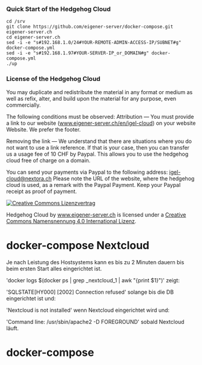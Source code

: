 ### Quick Start of the Hedgehog Cloud
```
cd /srv
git clone https://github.com/eigener-server/docker-compose.git eigener-server.ch
cd eigener-server.ch
sed -i -e "s#192.168.1.0/24#YOUR-REMOTE-ADMIN-ACCESS-IP/SUBNET#g" docker-compose.yml
sed -i -e "s#192.168.1.97#YOUR-SERVER-IP_or_DOMAIN#g" docker-compose.yml
./up
```

### License of the Hedgehog Cloud

You may duplicate and redistribute the material in any format or medium as well as refix, alter, and build
upon the material for any purpose, even commercially.


The following conditions must be observed:
Attribution — You must provide a link to our website (www.eigener-server.ch/en/igel-cloud) on your website
Website. We prefer the footer.

Removing the link — We understand that there are situations where you do not want to use a link reference.
If that is your case, then you can transfer us a usage fee of 10 CHF by Paypal. This allows you to use the
hedgehog cloud free of charge on a domain.

You can send your payments via Paypal to the following address: igel-cloud@nextora.ch
Please note the URL of the website, where the hedgehog cloud is used, as a remark with the Paypal Payment.
Keep your Paypal receipt as proof of payment.

<a rel="license" href="http://creativecommons.org/licenses/by/4.0/">
<img alt="Creative Commons Lizenzvertrag" style="border-width:0" src="https://i.creativecommons.org/l/by/4.0/80x15.png" />
</a>

Hedgehog Cloud by <a rel="license" href="https://www.eigener-server.ch/en/igel-cloud">www.eigener-server.ch</a> is licensed under a <a rel="license" href="http://creativecommons.org/licenses/by/4.0/">Creative Commons Namensnennung 4.0 International Lizenz</a>.



# docker-compose Nextcloud

Je nach Leistung des Hostsystems kann es bis zu 2 Minuten dauern bis beim ersten Start alles eingerichtet ist.

'docker logs $(docker ps | grep _nextcloud_1 | awk "{print \$1}")' zeigt:

'SQLSTATE[HY000] [2002] Connection refused' solange bis die DB eingerichtet ist und:

'Nextcloud is not installed' wenn Nextcloud eingerichtet wird und:

'Command line: /usr/sbin/apache2 -D FOREGROUND' sobald Nextcloud läuft.

# docker-compose
